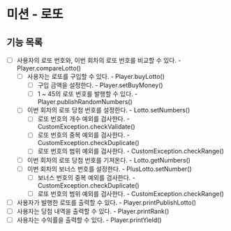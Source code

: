 # 미션 - 로또

## 기능 목록
- [ ] 사용자의 로또 번호와, 이번 회차의 로또 번호를 비교할 수 있다. - Player.compareLotto()
  - [ ] 사용자는 로또를 구입할 수 있다. - Player.buyLotto()
    - [ ] 구입 금액을 설정한다. - Player.setBuyMoney()
    - [ ] 1 ~ 45의 로또 번호를 발행할 수 있다. - Player.publishRandomNumbers() 
  - [ ] 이번 회차의 로또 당첨 번호를 설정한다. - Lotto.setNumbers()
    - [ ] 로또 번호의 개수 예외를 검사한다. - CustomException.checkValidate()
    - [ ] 로또 번호의 중복 예외를 검사한다. - CustomException.checkDuplicate()
    - [ ] 로또 번호의 범위 예외를 검사한다. - CustomException.checkRange()
  - [ ] 이번 회차의 로또 당첨 번호를 기져온다. - Lotto.getNumbers()
  - [ ] 이번 회차의 보너스 번호를 설정한다. - PlusLotto.setNumber()
    - [ ] 보너스 번호의 중복 예외를 검사한다. - CustomException.checkDuplicate()
    - [ ] 로또 번호의 범위 예외를 검사한다. - CustomException.checkRange()
- [ ] 사용자가 발행한 로또를 출력할 수 있다. - Player.printPublishLotto() 
- [ ] 사용자는 당첨 내역을 출력할 수 있다. - Player.printRank()
- [ ] 사용자는 수익률을 출력할 수 있다. - Player.printYield()